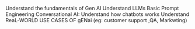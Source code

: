 Understand the fundamentals of Gen AI
Understand LLMs
Basic Prompt Engineering
Conversational AI: Understand how chatbots works
Understand ReaL-WORLD USE CASES OF gENai (eg: customer support ,QA, Markwting)

